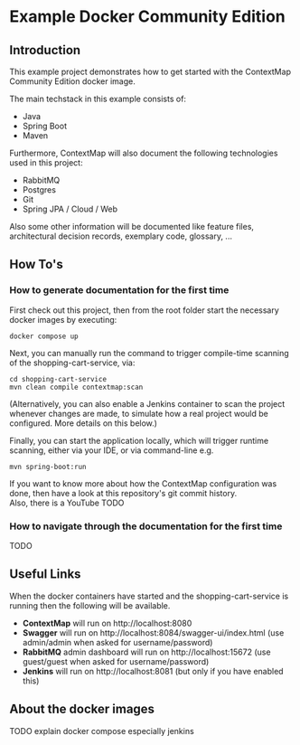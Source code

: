 # Example Docker Community Edition

## Introduction

This example project demonstrates how to get started with the ContextMap Community Edition docker image.  

The main techstack in this example consists of:
- Java
- Spring Boot
- Maven

Furthermore, ContextMap will also document the following technologies used in this project:
- RabbitMQ
- Postgres
- Git
- Spring JPA / Cloud / Web

Also some other information will be documented like feature files, architectural decision records, 
exemplary code, glossary, ...

## How To's

### How to generate documentation for the first time

First check out this project, then from the root folder start the necessary docker images by executing: 
```shell
docker compose up
```

Next, you can manually run the command to trigger compile-time scanning of the shopping-cart-service, via:
```shell
cd shopping-cart-service
mvn clean compile contextmap:scan
```
(Alternatively, you can also enable a Jenkins container to scan the project whenever changes are made, 
to simulate how a real project would be configured. More details on this below.)

Finally, you can start the application locally, which will trigger runtime scanning, 
either via your IDE, or via command-line e.g.
```shell
mvn spring-boot:run
```

If you want to know more about how the ContextMap configuration was done, 
then have a look at this repository's git commit history.  
Also, there is a YouTube TODO

### How to navigate through the documentation for the first time

TODO

## Useful Links

When the docker containers have started and the shopping-cart-service is running then the following will be available.

- **ContextMap** will run on http://localhost:8080
- **Swagger** will run on http://localhost:8084/swagger-ui/index.html (use admin/admin when asked for username/password)
- **RabbitMQ** admin dashboard will run on http://localhost:15672 (use guest/guest when asked for username/password)
- **Jenkins** will run on http://localhost:8081 (but only if you have enabled this)

## About the docker images

TODO explain docker compose especially jenkins
